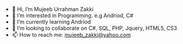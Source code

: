 - 👋 Hi, I’m Mujeeb Urrahman Zakki
- 👀 I’m interested in Programming. e.g Andriod, C#
- 🌱 I’m currently learning Andriod
- 💞️ I’m looking to collaborate on C#, SQL, PHP, Jquery, HTML5, CS3
- 📫 How to reach me: mujeeb_zakki@yahoo.com

<!---
JanZakki/JanZakki is a ✨ special ✨ repository because its `README.md` (this file) appears on your GitHub profile.
You can click the Preview link to take a look at your changes.
--->

